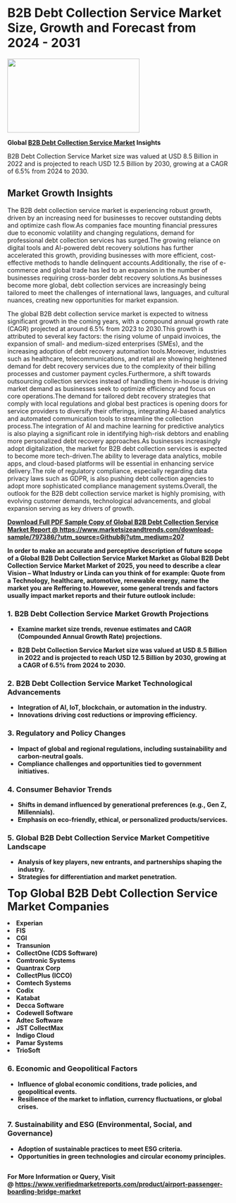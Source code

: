 <H1>B2B Debt Collection Service Market Size, Growth and Forecast from 2024 - 2031</H1><img class="aligncenter size-medium wp-image-584254" src="https://thirdeyenews.in/wp-content/uploads/2024/09/Global-Market-Research-300x168.jpeg" alt="" width="300" height="168" /><p><strong>Global&nbsp;<a href="https://www.marketsizeandtrends.com/download-sample/797386/?utm_source=Github8j?utm_medium=207">B2B Debt Collection Service Market</a> Insights</strong></p><p>B2B Debt Collection Service Market size was valued at USD 8.5 Billion in 2022 and is projected to reach USD 12.5 Billion by 2030, growing at a CAGR of 6.5% from 2024 to 2030.</p><p><h2>Market Growth Insights</h2> <p>The B2B debt collection service market is experiencing robust growth, driven by an increasing need for businesses to recover outstanding debts and optimize cash flow.As companies face mounting financial pressures due to economic volatility and changing regulations, demand for professional debt collection services has surged.The growing reliance on digital tools and AI-powered debt recovery solutions has further accelerated this growth, providing businesses with more efficient, cost-effective methods to handle delinquent accounts.Additionally, the rise of e-commerce and global trade has led to an expansion in the number of businesses requiring cross-border debt recovery solutions.As businesses become more global, debt collection services are increasingly being tailored to meet the challenges of international laws, languages, and cultural nuances, creating new opportunities for market expansion.</p> <p><strong><a href="#"></a></strong></p> <p>The global B2B debt collection service market is expected to witness significant growth in the coming years, with a compound annual growth rate (CAGR) projected at around 6.5% from 2023 to 2030.This growth is attributed to several key factors: the rising volume of unpaid invoices, the expansion of small- and medium-sized enterprises (SMEs), and the increasing adoption of debt recovery automation tools.Moreover, industries such as healthcare, telecommunications, and retail are showing heightened demand for debt recovery services due to the complexity of their billing processes and customer payment cycles.Furthermore, a shift towards outsourcing collection services instead of handling them in-house is driving market demand as businesses seek to optimize efficiency and focus on core operations.The demand for tailored debt recovery strategies that comply with local regulations and global best practices is opening doors for service providers to diversify their offerings, integrating AI-based analytics and automated communication tools to streamline the collection process.The integration of AI and machine learning for predictive analytics is also playing a significant role in identifying high-risk debtors and enabling more personalized debt recovery approaches.As businesses increasingly adopt digitalization, the market for B2B debt collection services is expected to become more tech-driven.The ability to leverage data analytics, mobile apps, and cloud-based platforms will be essential in enhancing service delivery.The role of regulatory compliance, especially regarding data privacy laws such as GDPR, is also pushing debt collection agencies to adopt more sophisticated compliance management systems.Overall, the outlook for the B2B debt collection service market is highly promising, with evolving customer demands, technological advancements, and global expansion serving as key drivers of growth.<p><strong><a href="#"></p><p><span class=""><strong>Download Full PDF Sample Copy of Global B2B Debt Collection Service Market Report</strong> @ <a href="https://www.marketsizeandtrends.com/download-sample/797386/?utm_source=Github8j?utm_medium=207" target="_blank">https://www.marketsizeandtrends.com/download-sample/797386/?utm_source=Github8j?utm_medium=207</a></span></p><p>In order to make an accurate and perceptive description of future scope of a Global&nbsp;B2B Debt Collection Service Market Market as Global&nbsp;B2B Debt Collection Service Market Market of 2025, you need to describe a clear Vision &ndash; What Industry or Linda can you think of for example: Quote from a Technology, healthcare, automotive, renewable energy, name the market you are Reffering to.However, some general trends and factors usually impact market reports and their future outlook include:</p><h3>1.&nbsp;<strong>B2B Debt Collection Service Market Growth Projections</strong></h3><ul><li>Examine market size trends, revenue estimates and CAGR (Compounded Annual Growth Rate) projections.</li><li><p>B2B Debt Collection Service Market size was valued at USD 8.5 Billion in 2022 and is projected to reach USD 12.5 Billion by 2030, growing at a CAGR of 6.5% from 2024 to 2030.</p></li></ul><h3>2.&nbsp;<strong>B2B Debt Collection Service Market Technological Advancements</strong></h3><ul><li>Integration of AI, IoT, blockchain, or automation in the industry.</li><li>Innovations driving cost reductions or improving efficiency.</li></ul><h3>3.&nbsp;<strong>Regulatory and Policy Changes</strong></h3><ul><li>Impact of global and regional regulations, including sustainability and carbon-neutral goals.</li><li>Compliance challenges and opportunities tied to government initiatives.</li></ul><h3>4.&nbsp;<strong>Consumer Behavior Trends</strong></h3><ul><li>Shifts in demand influenced by generational preferences (e.g., Gen Z, Millennials).</li><li>Emphasis on eco-friendly, ethical, or personalized products/services.</li></ul><h3>5.&nbsp;<strong>Global B2B Debt Collection Service Market Competitive Landscape</strong></h3><ul><li>Analysis of key players, new entrants, and partnerships shaping the industry.</li><li>Strategies for differentiation and market penetration.</li></ul><p data-pm-slice="1 1 []"><span style="color: inherit; font-family: inherit; font-size: 25px;">Top Global B2B Debt Collection Service Market Companies</span></p><div class="" data-test-id=""><p><li>Experian</li><li> FIS</li><li> CGl</li><li> Transunion</li><li> CollectOne (CDS Software)</li><li> Comtronic Systems</li><li> Quantrax Corp</li><li> CollectPlus (ICCO)</li><li> Comtech Systems</li><li> Codix</li><li> Katabat</li><li> Decca Software</li><li> Codewell Software</li><li> Adtec Software</li><li> JST CollectMax</li><li> Indigo Cloud</li><li> Pamar Systems</li><li> TrioSoft</li></p></div><h3>6.&nbsp;<strong>Economic and Geopolitical Factors</strong></h3><ul><li>Influence of global economic conditions, trade policies, and geopolitical events.</li><li>Resilience of the market to inflation, currency fluctuations, or global crises.</li></ul><h3>7.&nbsp;<strong>Sustainability and ESG (Environmental, Social, and Governance)</strong></h3><ul><li>Adoption of sustainable practices to meet ESG criteria.</li><li>Opportunities in green technologies and circular economy principles.</li></ul><h2><strong style="font-size: 14px;">For More Information or Query, Visit @&nbsp;</strong><a style="background-color: #ffffff; font-size: 14px;" href="https://www.marketsizeandtrends.com/report/b2b-debt-collection-service-market/" target="_blank">https://www.verifiedmarketreports.com/product/airport-passenger-boarding-bridge-market</a></h2>
